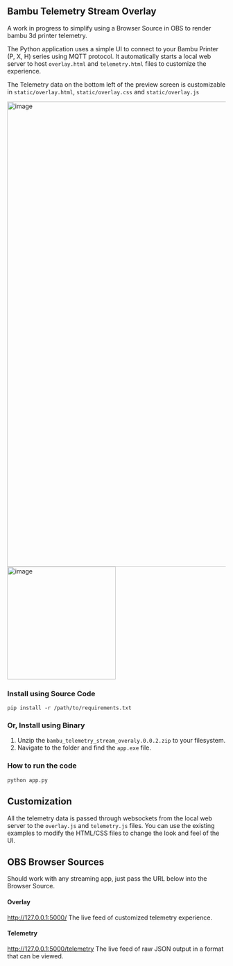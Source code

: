 ## Bambu Telemetry Stream Overlay

A work in progress to simplify using a Browser Source in OBS to render bambu 3d printer telemetry.  

The Python application uses a simple UI to connect to your Bambu Printer (P, X, H) series using MQTT protocol.  It automatically starts a local web server to host `overlay.html` and `telemetry.html` files to customize the experience.  

The Telemetry data on the bottom left of the preview screen is customizable in `static/overlay.html`, `static/overlay.css` and `static/overlay.js`

<img width="1611" height="1073" alt="image" src="https://github.com/user-attachments/assets/82468b7c-cfe0-42be-af29-7edcdff36ee7" />


<img width="250" height="260" alt="image" src="https://github.com/user-attachments/assets/1d446868-d051-4054-a9a2-9240de308afe" />



### Install using Source Code

```
pip install -r /path/to/requirements.txt
```

### Or, Install using Binary

1. Unzip the `bambu_telemetry_stream_overaly.0.0.2.zip` to your filesystem.
2. Navigate to the folder and find the `app.exe` file.

### How to run the code

```
python app.py
```

## Customization

All the telemetry data is passed through websockets from the local web server to the `overlay.js` and `telemetry.js` files.  You can use the existing examples to modify the HTML/CSS files to change the look and feel of the UI.

## OBS Browser Sources
Should work with any streaming app, just pass the URL below into the Browser Source.

#### Overlay
http://127.0.0.1:5000/
The live feed of customized telemetry experience.

#### Telemetry
http://127.0.0.1:5000/telemetry
The live feed of raw JSON output in a format that can be viewed.
